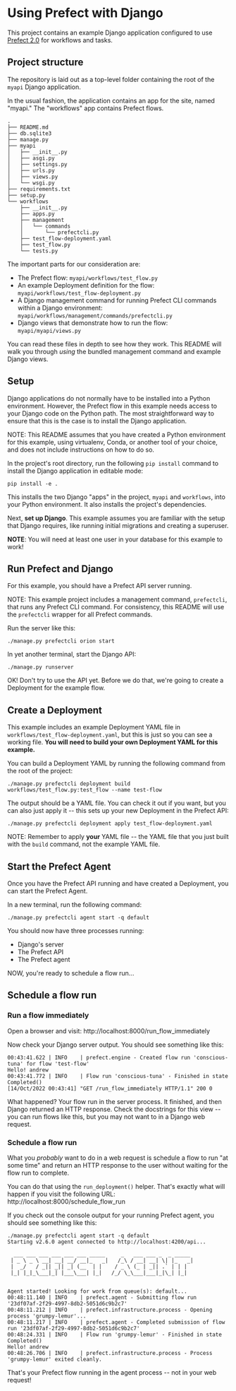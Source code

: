 # Using Prefect with Django

This project contains an example Django application configured
to use [Prefect 2.0](https://prefect.io) for workflows and tasks.

## Project structure

The repository is laid out as a top-level folder
containing the root of the  `myapi` Django application.

In the usual fashion, the application contains an app for
the site, named "myapi." The "workflows" app contains
Prefect flows.

```
.
├── README.md
├── db.sqlite3
├── manage.py
├── myapi
│   ├── __init__.py
│   ├── asgi.py
│   ├── settings.py
│   ├── urls.py
│   ├── views.py
│   └── wsgi.py
├── requirements.txt
├── setup.py
└── workflows
    ├── __init__.py
    ├── apps.py
    ├── management
    │   └── commands
    │       └── prefectcli.py
    ├── test_flow-deployment.yaml
    ├── test_flow.py
    └── tests.py
```

The important parts for our consideration are:

- The Prefect flow: `myapi/workflows/test_flow.py`
- An example Deployment definition for the flow: `myapi/workflows/test_flow-deployment.py`
- A Django management command for running Prefect CLI commands within a Django environment: `myapi/workflows/management/commands/prefectcli.py`
- Django views that demonstrate how to run the flow: `myapi/myapi/views.py`

You can read these files in depth to see how they work. This README will
walk you through _using_ the bundled management command and example Django
views.

## Setup

Django applications do not normally have to be installed into a Python
environment. However, the Prefect flow in this example needs access to
your Django code on the Python path. The most straightforward way to 
ensure that this is the case is to install the Django application.

NOTE: This README assumes that you have created a Python environment for
this example, using virtualenv, Conda, or another tool of your choice, and
does not include instructions on how to do so.

In the project's root directory, run the following  `pip install` command
to install the Django application in editable mode:

    pip install -e .

This installs the two Django "apps" in the project, `myapi` and `workflows`,
into your Python environment. It also installs the project's dependencies.

Next, **set up Django**. This example assumes you are familiar with the setup
that Django requires, like running initial migrations and creating a superuser.

**NOTE**: You will need at least one user in your database for this example to 
work!

## Run Prefect and Django

For this example, you should have a Prefect API server running.

NOTE: This example project includes a management command, `prefectcli`, that 
runs any Prefect CLI command. For consistency, this README will use the
`prefectcli` wrapper for all Prefect commands.

Run the server like this:

    ./manage.py prefectcli orion start       

In yet another terminal, start the Django API:

    ./manage.py runserver    

OK! Don't try to use the API yet. Before we do that, we're going to create a
Deployment for the example flow.

## Create a Deployment

This example includes an example Deployment YAML file in
`workflows/test_flow-deployment.yaml`, but this is just so you can see a working
file. **You will need to build your own Deployment YAML for this example.**

You can build a Deployment YAML by running the following command from the root
of the project:

    ./manage.py prefectcli deployment build workflows/test_flow.py:test_flow --name test-flow

The output should be a YAML file. You can check it out if you want, but you
can also just apply it -- this sets up your new Deployment in the Prefect
API:

    ./manage.py prefectcli deployment apply test_flow-deployment.yaml

NOTE: Remember to apply **your** YAML file -- the YAML file that you just 
built with the `build` command, not the example YAML file.

## Start the Prefect Agent

Once you have the Prefect API running and have created a Deployment, you can
start the Prefect Agent.

In a new terminal, run the following command:

    ./manage.py prefectcli agent start -q default

You should now have three processes running:
- Django's server
- The Prefect API
- The Prefect agent

NOW, you're ready to schedule a flow run...

## Schedule a flow run

### Run a flow immediately

Open a browser and visit: http://localhost:8000/run_flow_immediately

Now check your Django server output. You should see something like this:

```
00:43:41.622 | INFO    | prefect.engine - Created flow run 'conscious-tuna' for flow 'test-flow'
Hello! andrew
00:43:41.772 | INFO    | Flow run 'conscious-tuna' - Finished in state Completed()
[14/Oct/2022 00:43:41] "GET /run_flow_immediately HTTP/1.1" 200 0
```

What happened? Your flow run in the server process. It finished, and then
Django returned an HTTP response. Check the docstrings for this view -- you
can run flows like this, but you may not want to in a Django web request.

### Schedule a flow run

What you _probably_ want to do in a web request is schedule a flow to run
"at some time" and return an HTTP response to the user without waiting for
the flow run to complete.

You can do that using the `run_deployment()` helper. That's exactly what will
happen if you visit the following URL: http://localhost:8000/schedule_flow_run

If you check out the console output for your running Prefect agent, you should
see something like this:

```
./manage.py prefectcli agent start -q default
Starting v2.6.0 agent connected to http://localhost:4200/api...

  ___ ___ ___ ___ ___ ___ _____     _   ___ ___ _  _ _____
 | _ \ _ \ __| __| __/ __|_   _|   /_\ / __| __| \| |_   _|
 |  _/   / _|| _|| _| (__  | |    / _ \ (_ | _|| .` | | |
 |_| |_|_\___|_| |___\___| |_|   /_/ \_\___|___|_|\_| |_|


Agent started! Looking for work from queue(s): default...
00:48:11.140 | INFO    | prefect.agent - Submitting flow run '23df07af-2f29-4997-8db2-5051d6c9b2c7'
00:48:11.212 | INFO    | prefect.infrastructure.process - Opening process 'grumpy-lemur'...
00:48:11.217 | INFO    | prefect.agent - Completed submission of flow run '23df07af-2f29-4997-8db2-5051d6c9b2c7'
00:48:24.331 | INFO    | Flow run 'grumpy-lemur' - Finished in state Completed()
Hello! andrew
00:48:26.706 | INFO    | prefect.infrastructure.process - Process 'grumpy-lemur' exited cleanly.

```

That's your Prefect flow running in the agent process -- not in your web request!
